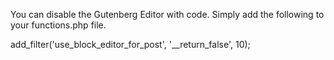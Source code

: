 You can disable the Gutenberg Editor with code. Simply add the following to your functions.php file.

add_filter('use_block_editor_for_post', '__return_false', 10);
